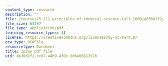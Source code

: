 ```yaml
---
content_type: resource
description: ''
file: /courses/5-111-principles-of-chemical-science-fall-2008/a630d1f2cc0744b94f0c5d6a0661357b_7mcSMG0-3FU.pdf
file_size: 65297
file_type: application/pdf
learning_resource_types: []
license: https://creativecommons.org/licenses/by-nc-sa/4.0/
ocw_type: OCWFile
resourcetype: Document
title: 3play pdf file
uid: a630d1f2-cc07-44b9-4f0c-5d6a0661357b
---
```

